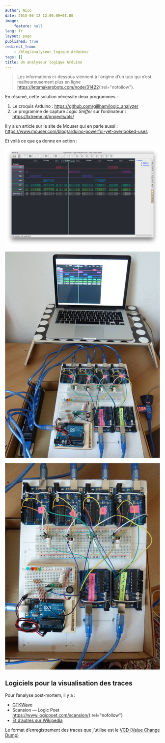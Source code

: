 ```yaml
---
author: Nico
date: 2015-06-12 12:00:00+01:00
image:
    feature: null
lang: fr
layout: page
published: true
redirect_from:
    - /blog/analyseur_logique_Arduino/
tags: []
title: Un analyseur logique Arduino
---
```


> Les informations ci-dessous viennent à l’origine d’un tuto qui n’est malheureusement plus en ligne <https://letsmakerobots.com/node/31422>{:rel="nofollow"}.

En résumé, cette solution nécessite deux programmes :

1. Le croquis Arduino : <https://github.com/gillham/logic_analyzer>
2. Le programme de capture _Logic Sniffer_ sur l’ordinateur : <https://lxtreme.nl/projects/ols/>

Il y a un article sur le site de Mouser qui en parle aussi : <https://www.mouser.com/blog/arduino-powerful-yet-overlooked-uses>

Et voilà ce que ça donne en action :

[![ouilogique.com][img_1]][img_1]

[img_1]: ../files/2015-06-12-analyseur_logique_Arduino/images/2015-04-22_analyseur_logique.png

[![ouilogique.com][img_2]][img_2]

[img_2]: ../files/2015-06-12-analyseur_logique_Arduino/images/2015-04-22_RF433_proto_1.jpg

[![ouilogique.com][img_3]][img_3]

[img_3]: ../files/2015-06-12-analyseur_logique_Arduino/images/2015-04-22_RF433_proto_2.jpg

## Logiciels pour la visualisation des traces

Pour l’analyse post-mortem, il y a :

-   [GTKWave](https://gtkwave.sourceforge.net/)
-   Scansion — Logic Poet <https://www.logicpoet.com/scansion/>{:rel="nofollow"}
-   [Et d’autres sur Wikipedia](https://en.wikipedia.org/wiki/Waveform_viewer)

Le format d’enregistrement des traces que j’utilise est le [VCD (Value Change Dump)](https://en.wikipedia.org/wiki/Value_change_dump)
